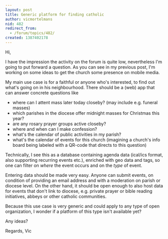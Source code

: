```yaml
---
layout: post
title: Generic platform for finding catholic
author: vicmortelmans
nid: 482
redirect_from:
  - /forum/topics/482/
created: 1387402178
---
```

Hi,

I have the impression the activity on the forum is quite low, nevertheless I'm going to put forward a question. As you can see in my previous post, I'm working on some ideas to get the church some presence on mobile media.

My main use case is for a faithful or anyone who's interested, to find out what's going on in his neighbourhood. There should be a (web) app that can answer concrete questions like 

* where can I attent mass later today closeby? (may include e.g. funeral masses)
* which parishes in the diocese offer midnight  masses for Christmas this year?
* are any rosary prayer groups active closeby?
* where and when can I make confession?
* what's the calendar of public activities in my parish?
* what's the calendar of events for this church (imagining a church's info board being labeled with a QR-code that directs to this question)

Technically, I see this as a database containing agenda data (ical/ics format, also supporting recurring events etc.), enriched with geo data and tags, so one can filter on *where* the event occurs and on the *type* of event.

Entering data should be made very easy. Anyone can submit events, on condition of providing an email address and with a moderation on parish or diocese level. On the other hand, it should be open enough to also host data for events that don't link to diocese, e.g. private prayer or bible reading initiatives, abbeys or other catholic communities. 

Because this use case is very generic and could apply to any type of open organization, I wonder if a platform of this type isn't available yet? 

Any ideas?

Regards,
Vic
